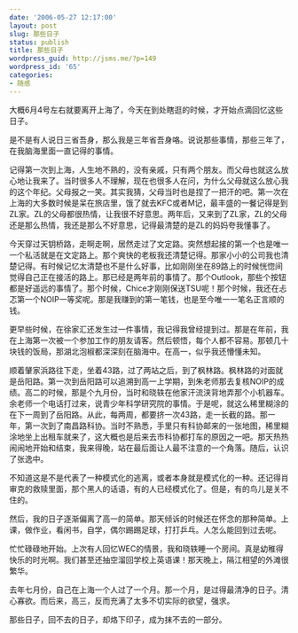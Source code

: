 ```yaml
---
date: '2006-05-27 12:17:00'
layout: post
slug: 那些日子
status: publish
title: 那些日子
wordpress_guid: http://jsms.me/?p=149
wordpress_id: '65'
categories:
- 随感
---
```


大概6月4号左右就要离开上海了，今天在到处瞎逛的时候，才开始点滴回忆这些日子。


是不是有人说日三省吾身，那么我是三年省吾身咯。说说那些事情，那些三年了，在我脑海里面一直记得的事情。


记得第一次到上海，人生地不熟的，没有亲戚，只有两个朋友。而父母也就这么放心地让我来了。当时很多人不理解，现在也很多人在问，为什么父母就这么放心我的这个年纪。父母报之一笑。其实我猜，父母当时也是捏了一把汗的吧。第一次在上海的大多数时候是呆在旅店里，饿了就去KFC或者M记，最丰盛的一餐记得是到ZL家。ZL的父母都很热情，让我很不好意思。两年后，又来到了ZL家，ZL的父母还是那么热情，我还是那么不好意思，记得最清楚的是ZL的妈妈夸我懂事了。


今天穿过天钥桥路，走啊走啊，居然走过了文定路。突然想起接的第一个也是唯一一个私活就是在文定路上。那个爽快的老板我还清楚记得。那家小小的公司我也清楚记得。有时候记忆太清楚也不是什么好事，比如刚刚坐在89路上的时候恍惚间觉得自己正在接活的路上。那已经是两年前的事情了。那个Outlook，那些个按钮都是好遥远的事情了。那个时候，Chice才刚刚保送TSU呢！那个时候，我还在忐忑第一个NOIP一等奖呢。那是我赚到的第一笔钱，也是至今唯一一笔名正言顺的钱。


更早些时候，在徐家汇还发生过一件事情，我记得我曾经提到过。那是在年前，我在上海第一次被一个参加工作的朋友请客。然后顿悟，每个人都不容易。那顿几十块钱的饭局，那湖北泡椒都深深刻在脑海中。在高一，似乎我还懵懂未知。


顺着肈家浜路往下走，坐着43路，过了两站之后，到了枫林路。枫林路的对面就是岳阳路。第一次到岳阳路可以追溯到高一上学期，到朱老师那去复核NOIP的成绩。高二的时候，那是个九月份，当时和晓轶在他家汗流浃背地弄那个小机器车。余老师一个电话打过来，说青少年科学研究院的事情。于是呢，就这么稀里糊涂的在下一周到了岳阳路。从此，每两周，都要挤一次43路，走一长截的路。那一年，第一次到了南昌路科协。当时不熟悉，手里只有科协邮来的一张地图，稀里糊涂地坐上出租车就来了，这大概也是后来去市科协都打车的原因之一吧。那天热热闹闹地开始和结束，我来得晚，站在最后面让人最不注意的一个角落。随后，认识了张逸中。


不知道这是不是代表了一种模式化的逃离，或者本身就是模式化的一种。还记得肖审克的救赎里面，那个黑人的话语，有的人已经模式化了。但是，有的鸟儿是关不住的。


然后，我的日子逐渐偏离了高一的简单。那天倾诉的时候还在怀念的那种简单。上课，做作业，看闲书，自学，偶尔踢踢足球，打打乒乓。人怎么能回到过去呢。


忙忙碌碌地开始。上次有人回忆WEC的情景，我和晓轶睡一个房间。真是幼稚得快乐的时光啊。我们甚至还抽空溜回学校上英语课！那天晚上，隔江相望的外滩很繁华。


去年七月份，自己在上海一个人过了一个月。那一个月，是过得最清净的日子。清心寡欲。而后来，高三，反而充满了太多不切实际的欲望，强求。


那些日子，回不去的日子，却烙下印子，成为抹不去的一部分。

